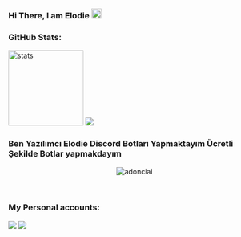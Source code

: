 ### Hi There, I am  Elodie <img src="https://media.giphy.com/media/Q7LHmoFwVP6Yc1swZs/giphy.gif" height="20px"></h2>


<h3 align="left">GitHub Stats:</h3>
<p align="left">
   <img src="https://github-readme-stats.vercel.app/api?username=Elodiejs&theme=dark&show_icons=truet" width="%100" height="150px" alt="stats" />
   <img src="https://github-readme-stats.vercel.app/api/top-langs/?username=Elodiejs&layout=compact&theme=dark&show_icons=tru" />

### Ben Yazılımcı Elodie Discord Botları Yapmaktayım Ücretli Şekilde Botlar yapmakdayım

<p align="center"> <img src="https://komarev.com/ghpvc/?username=adonciai" alt="adonciai" /> </p>
<br />
<p align="center">
<h3>My Personal accounts:</h3>
<a href="https://discord.com/users/719458133617147986" target"blank_"><img src="https://img.shields.io/badge/Discord%20-7289DA.svg?&style=for-the-badge&logo=discord&logoColor=white"></a>
<a href="https://www.youtube.com/channel/UCKJ2owFsevygkJjw0nBVYzQ" target"blank_"><img src="https://img.shields.io/badge/youtube%20-ff0000.svg?&style=for-the-badge&logo=youtube&logoColor=white"></a>


